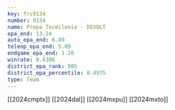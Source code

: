 ```yaml
---
key: frc9134
number: 9134
name: Prepa Tecmilenio - DEVOLT
epa_end: 13.24
auto_epa_end: 6.89
teleop_epa_end: 5.09
endgame_epa_end: 1.26
winrate: 0.4306
district_epa_rank: 905
district_epa_percentile: 0.4975
type: Team
---
```

[[2024cmptx]]
[[2024dal]]
[[2024mxpu]]
[[2024mxto]]
